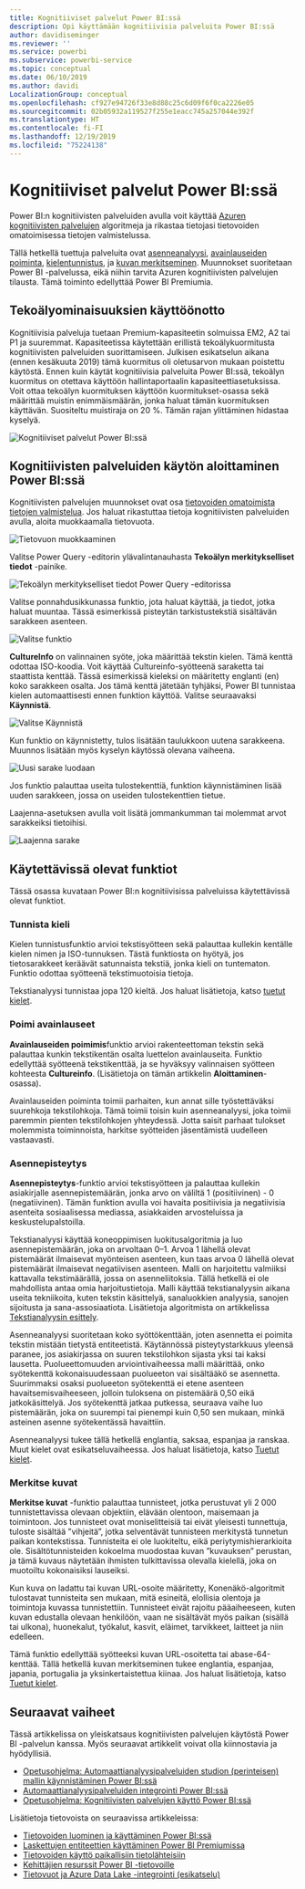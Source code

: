 ```yaml
---
title: Kognitiiviset palvelut Power BI:ssä
description: Opi käyttämään kognitiivisia palveluita Power BI:ssä
author: davidiseminger
ms.reviewer: ''
ms.service: powerbi
ms.subservice: powerbi-service
ms.topic: conceptual
ms.date: 06/10/2019
ms.author: davidi
LocalizationGroup: conceptual
ms.openlocfilehash: cf927e94726f33e8d88c25c6d09f6f0ca2226e05
ms.sourcegitcommit: 02b05932a119527f255e1eacc745a257044e392f
ms.translationtype: HT
ms.contentlocale: fi-FI
ms.lasthandoff: 12/19/2019
ms.locfileid: "75224138"
---
```

# <a name="cognitive-services-in-power-bi"></a>Kognitiiviset palvelut Power BI:ssä 

Power BI:n kognitiivisten palveluiden avulla voit käyttää [Azuren kognitiivisten palvelujen](https://azure.microsoft.com/services/cognitive-services/) algoritmeja ja rikastaa tietojasi tietovoiden omatoimisessa tietojen valmistelussa.

Tällä hetkellä tuettuja palveluita ovat [asenneanalyysi](https://docs.microsoft.com/azure/cognitive-services/text-analytics/how-tos/text-analytics-how-to-sentiment-analysis), [avainlauseiden poiminta](https://docs.microsoft.com/azure/cognitive-services/text-analytics/how-tos/text-analytics-how-to-keyword-extraction), [kielentunnistus](https://docs.microsoft.com/azure/cognitive-services/text-analytics/how-tos/text-analytics-how-to-language-detection), ja [kuvan merkitseminen](https://docs.microsoft.com/azure/cognitive-services/computer-vision/concept-tagging-images). Muunnokset suoritetaan Power BI -palvelussa, eikä niihin tarvita Azuren kognitiivisten palvelujen tilausta. Tämä toiminto edellyttää Power BI Premiumia.

## <a name="enabling-ai-features"></a>**Tekoälyominaisuuksien käyttöönotto**

Kognitiivisia palveluja tuetaan Premium-kapasiteetin solmuissa EM2, A2 tai P1 ja suuremmat. Kapasiteetissa käytettään erillistä tekoälykuormitusta kognitiivisten palveluiden suorittamiseen. Julkisen esikatselun aikana (ennen kesäkuuta 2019) tämä kuormitus oli oletusarvon mukaan poistettu käytöstä. Ennen kuin käytät kognitiivisia palveluita Power BI:ssä, tekoälyn kuormitus on otettava käyttöön hallintaportaalin kapasiteettiasetuksissa. Voit ottaa tekoälyn kuormituksen käyttöön kuormitukset-osassa sekä määrittää muistin enimmäismäärän, jonka haluat tämän kuormituksen käyttävän. Suositeltu muistiraja on 20 %. Tämän rajan ylittäminen hidastaa kyselyä.

![Kognitiiviset palvelut Power BI:ssä](media/service-cognitive-services/cognitive-services_01.png)

## <a name="getting-started-with-cognitive-services-in-power-bi"></a>**Kognitiivisten palveluiden käytön aloittaminen Power BI:ssä**

Kognitiivisten palvelujen muunnokset ovat osa [tietovoiden omatoimista tietojen valmistelua](https://powerbi.microsoft.com/blog/introducing-power-bi-data-prep-wtih-dataflows/). Jos haluat rikastuttaa tietoja kognitiivisten palveluiden avulla, aloita muokkaamalla tietovuota.

![Tietovuon muokkaaminen](media/service-cognitive-services/cognitive-services_02.png)

Valitse Power Query -editorin ylävalintanauhasta **Tekoälyn merkitykselliset tiedot** -painike.

![Tekoälyn merkitykselliset tiedot Power Query -editorissa](media/service-cognitive-services/cognitive-services_03.png)

Valitse ponnahdusikkunassa funktio, jota haluat käyttää, ja tiedot, jotka haluat muuntaa. Tässä esimerkissä pisteytän tarkistustekstiä sisältävän sarakkeen asenteen.

![Valitse funktio](media/service-cognitive-services/cognitive-services_04.png)

**CultureInfo** on valinnainen syöte, joka määrittää tekstin kielen. Tämä kenttä odottaa ISO-koodia. Voit käyttää Cultureinfo-syötteenä saraketta tai staattista kenttää. Tässä esimerkissä kieleksi on määritetty englanti (en) koko sarakkeen osalta. Jos tämä kenttä jätetään tyhjäksi, Power BI tunnistaa kielen automaattisesti ennen funktion käyttöä. Valitse seuraavaksi **Käynnistä**.

![Valitse Käynnistä](media/service-cognitive-services/cognitive-services_05.png)

Kun funktio on käynnistetty, tulos lisätään taulukkoon uutena sarakkeena. Muunnos lisätään myös kyselyn käytössä olevana vaiheena.

![Uusi sarake luodaan](media/service-cognitive-services/cognitive-services_06.png)

Jos funktio palauttaa useita tulostekenttiä, funktion käynnistäminen lisää uuden sarakkeen, jossa on useiden tulostekenttien tietue.

Laajenna-asetuksen avulla voit lisätä jommankumman tai molemmat arvot sarakkeiksi tietoihisi.

![Laajenna sarake](media/service-cognitive-services/cognitive-services_07.png)

## <a name="available-functions"></a>**Käytettävissä olevat funktiot**

Tässä osassa kuvataan Power BI:n kognitiivisissa palveluissa käytettävissä olevat funktiot.

### <a name="detect-language"></a>**Tunnista kieli**

Kielen tunnistusfunktio arvioi tekstisyötteen sekä palauttaa kullekin kentälle kielen nimen ja ISO-tunnuksen. Tästä funktiosta on hyötyä, jos tietosarakkeet keräävät satunnaista tekstiä, jonka kieli on tuntematon. Funktio odottaa syötteenä tekstimuotoisia tietoja.

Tekstianalyysi tunnistaa jopa 120 kieltä. Jos haluat lisätietoja, katso [tuetut kielet](https://docs.microsoft.com/azure/cognitive-services/text-analytics/text-analytics-supported-languages).

### <a name="extract-key-phrases"></a>**Poimi avainlauseet**

**Avainlauseiden poimimis**funktio arvioi rakenteettoman tekstin sekä palauttaa kunkin tekstikentän osalta luettelon avainlauseita. Funktio edellyttää syötteenä tekstikenttää, ja se hyväksyy valinnaisen syötteen kohteesta **Cultureinfo**. (Lisätietoja on tämän artikkelin **Aloittaminen**-osassa).

Avainlauseiden poiminta toimii parhaiten, kun annat sille työstettäväksi suurehkoja tekstilohkoja. Tämä toimii toisin kuin asenneanalyysi, joka toimii paremmin pienten tekstilohkojen yhteydessä. Jotta saisit parhaat tulokset molemmista toiminnoista, harkitse syötteiden jäsentämistä uudelleen vastaavasti.

### <a name="score-sentiment"></a>**Asennepisteytys**

**Asennepisteytys**-funktio arvioi tekstisyötteen ja palauttaa kullekin asiakirjalle asennepistemäärän, jonka arvo on väliltä 1 (positiivinen) - 0 (negatiivinen). Tämän funktion avulla voi havaita positiivisia ja negatiivisia asenteita sosiaalisessa mediassa, asiakkaiden arvosteluissa ja keskustelupalstoilla.

Tekstianalyysi käyttää koneoppimisen luokitusalgoritmia ja luo asennepistemäärän, joka on arvoltaan 0–1. Arvoa 1 lähellä olevat pistemäärät ilmaisevat myönteisen asenteen, kun taas arvoa 0 lähellä olevat pistemäärät ilmaisevat negatiivisen asenteen. Malli on harjoitettu valmiiksi kattavalla tekstimäärällä, jossa on asenneliitoksia. Tällä hetkellä ei ole mahdollista antaa omia harjoitustietoja. Malli käyttää tekstianalyysin aikana useita tekniikoita, kuten tekstin käsittelyä, sanaluokkien analyysia, sanojen sijoitusta ja sana-assosiaatiota. Lisätietoja algoritmista on artikkelissa [Tekstianalyysin esittely](https://blogs.technet.microsoft.com/machinelearning/2015/04/08/introducing-text-analytics-in-the-azure-ml-marketplace/).

Asenneanalyysi suoritetaan koko syöttökenttään, joten asennetta ei poimita tekstin mistään tietystä entiteetistä. Käytännössä pisteytystarkkuus yleensä paranee, jos asiakirjassa on suuren tekstilohkon sijasta yksi tai kaksi lausetta. Puolueettomuuden arviointivaiheessa malli määrittää, onko syötekenttä kokonaisuudessaan puolueeton vai sisältääkö se asennetta. Suurimmaksi osaksi puolueeton syötekenttä ei etene asenteen havaitsemisvaiheeseen, jolloin tuloksena on pistemäärä 0,50 eikä jatkokäsittelyä. Jos syötekenttä jatkaa putkessa, seuraava vaihe luo pistemäärän, joka on suurempi tai pienempi kuin 0,50 sen mukaan, minkä asteinen asenne syötekentässä havaittiin.

Asenneanalyysi tukee tällä hetkellä englantia, saksaa, espanjaa ja ranskaa. Muut kielet ovat esikatseluvaiheessa. Jos haluat lisätietoja, katso [Tuetut kielet](https://docs.microsoft.com/azure/cognitive-services/text-analytics/text-analytics-supported-languages).

### <a name="tag-images"></a>**Merkitse kuvat**

**Merkitse kuvat** -funktio palauttaa tunnisteet, jotka perustuvat yli 2 000 tunnistettavissa olevaan objektiin, elävään olentoon, maisemaan ja toimintoon. Jos tunnisteet ovat moniselitteisiä tai eivät yleisesti tunnettuja, tuloste sisältää ”vihjeitä”, jotka selventävät tunnisteen merkitystä tunnetun paikan kontekstissa. Tunnisteita ei ole luokiteltu, eikä periytymishierarkioita ole. Sisältötunnisteiden kokoelma muodostaa kuvan ”kuvauksen” perustan, ja tämä kuvaus näytetään ihmisten tulkittavissa olevalla kielellä, joka on muotoiltu kokonaisiksi lauseiksi.

Kun kuva on ladattu tai kuvan URL-osoite määritetty, Konenäkö-algoritmit tulostavat tunnisteita sen mukaan, mitä esineitä, elollisia olentoja ja toimintoja kuvassa tunnistettiin. Tunnisteet eivät rajoitu pääaiheeseen, kuten kuvan edustalla olevaan henkilöön, vaan ne sisältävät myös paikan (sisällä tai ulkona), huonekalut, työkalut, kasvit, eläimet, tarvikkeet, laitteet ja niin edelleen.

Tämä funktio edellyttää syötteeksi kuvan URL-osoitetta tai abase-64-kenttää. Tällä hetkellä kuvan merkitseminen tukee englantia, espanjaa, japania, portugalia ja yksinkertaistettua kiinaa. Jos haluat lisätietoja, katso [Tuetut kielet](https://docs.microsoft.com/rest/api/cognitiveservices/computervision/tagimage/tagimage#uri-parameters).

## <a name="next-steps"></a>Seuraavat vaiheet

Tässä artikkelissa on yleiskatsaus kognitiivisten palvelujen käytöstä Power BI -palvelun kanssa. Myös seuraavat artikkelit voivat olla kiinnostavia ja hyödyllisiä. 

* [Opetusohjelma: Automaattianalyysipalveluiden studion (perinteisen) mallin käynnistäminen Power BI:ssä](service-tutorial-invoke-machine-learning-model.md)
* [Automaattianalyysipalveluiden integrointi Power BI:ssä](service-machine-learning-integration.md)
* [Opetusohjelma: Kognitiivisten palvelujen käyttö Power BI:ssä](service-tutorial-use-cognitive-services.md)


Lisätietoja tietovoista on seuraavissa artikkeleissa:
* [Tietovoiden luominen ja käyttäminen Power BI:ssä](service-dataflows-create-use.md)
* [Laskettujen entiteettien käyttäminen Power BI Premiumissa](service-dataflows-computed-entities-premium.md)
* [Tietovoiden käyttö paikallisiin tietolähteisiin](service-dataflows-on-premises-gateways.md)
* [Kehittäjien resurssit Power BI -tietovoille](service-dataflows-developer-resources.md)
* [Tietovuot ja Azure Data Lake -integrointi (esikatselu)](service-dataflows-azure-data-lake-integration.md)